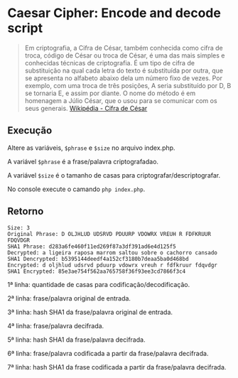 # Caesar Cipher: Encode and decode script

> Em criptografia, a Cifra de César, também conhecida como cifra de troca, código de César ou troca de César, é uma das mais simples e conhecidas técnicas de criptografia. É um tipo de cifra de substituição na qual cada letra do texto é substituída por outra, que se apresenta no alfabeto abaixo dela um número fixo de vezes. Por exemplo, com uma troca de três posições, A seria substituído por D, B se tornaria E, e assim por diante. O nome do método é em homenagem a Júlio César, que o usou para se comunicar com os seus generais. [Wikipédia - Cifra de César](https://pt.wikipedia.org/wiki/Cifra_de_C%C3%A9sar)

## Execução

Altere as variáveis, `$phrase` e `$size` no arquivo index.php.

A variável `$phrase` é a frase/palavra criptografadao.

A variável `$size` é o tamanho de casas para criptografar/descriptografar.

No console execute o camando `php index.php`.

## Retorno
```
Size: 3
Original Phrase: D OLJHLUD UDSRVD PDUURP VDOWRX VREUH R FDFKRUUR FDQVDGR
SHA1 Phrase: d283a6fe460f11ed269f87a3df391ad6e4d125f5
Decrypted: a ligeira raposa marrom saltou sobre o cachorro cansado
SHA1 Dencrypted: b5395144deedf4a152cf3180b7deaa5ba0d468bd
Encrypted: d oljhlud udsrvd pduurp vdowrx vreuh r fdfkruur fdqvdgr
SHA1 Encrypted: 85e3ae754f562aa765758f36f93ee3cd7866f3c4
```

1ª linha: quantidade de casas para codificação/decodificação.

2ª linha: frase/palavra original de entrada.

3ª linha: hash SHA1 da frase/palavra original de entrada.

4ª linha: frase/palavra decifrada.

5ª linha: hash SHA1 da frase/palavra decifrada.

6ª linha: frase/palavra codificada a partir da frase/palavra decifrada.

7ª linha: hash SHA1 da frase codificada a partir da frase/palavra decifrada.
